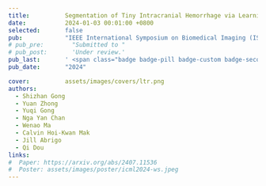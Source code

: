 ```yaml
---
title:          Segmentation of Tiny Intracranial Hemorrhage via Learning-to-Rank Local Feature Enhancement
date:           2024-01-03 00:01:00 +0800
selected:       false
pub:            "IEEE International Symposium on Biomedical Imaging (ISBI)"
# pub_pre:        "Submitted to "
# pub_post:       'Under review.'
pub_last:       ' <span class="badge badge-pill badge-custom badge-secondary">Conference</span><span class="badge badge-pill badge-custom badge-warning">Poster</span>'
pub_date:       "2024"

cover:          assets/images/covers/ltr.png
authors:
  - Shizhan Gong
  - Yuan Zhong
  - Yuqi Gong
  - Nga Yan Chan
  - Wenao Ma
  - Calvin Hoi-Kwan Mak
  - Jill Abrigo
  - Qi Dou
links:
#  Paper: https://arxiv.org/abs/2407.11536
#  Poster: assets/images/poster/icml2024-ws.jpeg
---
```

